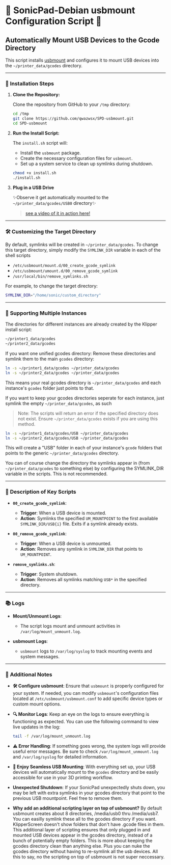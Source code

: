 # 🌟 SonicPad-Debian usbmount Configuration Script 🌟

## Automatically Mount USB Devices to the Gcode Directory

This script installs [usbmount](https://github.com/rbrito/usbmount) and configures it to mount USB devices into the `~/printer_data/gcodes` directory.

---

### 🔧 **Installation Steps**

1. **Clone the Repository:**

    Clone the repository from GitHub to your `/tmp` directory:

    ```bash
    cd /tmp
    git clone https://github.com/qwazwsx/SPD-usbmount.git
    cd SPD-usbmount
    ```

2. **Run the Install Script:**

    The `install.sh` script will:
    - Install the `usbmount` package.
    - Create the necessary configuration files for `usbmount`.
    - Set up a system service to clean up symlinks during shutdown.

    ```bash
    chmod +x install.sh
    ./install.sh
    ```

3. **Plug in a USB Drive**
    
    ✨Observe it get automatically mounted to the `~/printer_data/gcodes/USB0` directory✨
   > [see a video of it in action here!](https://streamable.com/gnxzdb)

---
### 🛠 **Customizing the Target Directory**

By default, symlinks will be created in `~/printer_data/gcodes`. To change this target directory, simply modify the `SYMLINK_DIR` variable in each of the shell scripts 
- `/etc/usbmount/mount.d/00_create_gcode_symlink`
- `/etc/usbmount/umount.d/00_remove_gcode_symlink`
- `/usr/local/bin/remove_symlinks.sh`

For example, to change the target directory:

```bash
SYMLINK_DIR="/home/sonic/custom_directory"
```

---

### 🔗 **Supporting Multiple Instances**

The directories for different instances are already created by the Klipper install script:

```bash
~/printer1_data/gcodes
~/printer2_data/gcodes
```

If you want one unified gcodes directory: Remove these directories and symlink them to the main `gcodes` directory:

```bash
ln -s ~/printer1_data/gcodes ~/printer_data/gcodes
ln -s ~/printer2_data/gcodes ~/printer_data/gcodes
```
This means your real gcodes directory is `~/printer_data/gcodes` and each instance's `gcodes` folder just points to that.

If you want to keep your gcodes directories seperate for each instance, just symlink the empty `~/printer_data/gcodes`, as such
> Note: The scripts will return an error if the specified directory does not exist. Ensure `~/printer_data/gcodes` exists if you are using this method.

```bash
ln -s ~/printer1_data/gcodes/USB ~/printer_data/gcodes
ln -s ~/printer2_data/gcodes/USB ~/printer_data/gcodes
```
This will create a "USB" folder in each of your instance's `gcode` folders that points to the generic `~/printer_data/gcodes` directory.
    
You can of course change the directory the symlinks appear in (from `~/printer_data/gcodes` to something else) by configuring the SYMLINK_DIR variable in the scripts. This is not recommended.

---

### 📝 **Description of Key Scripts**

- **`00_create_gcode_symlink`**:
    - **Trigger**: When a USB device is mounted.
    - **Action**: Symlinks the specified `UM_MOUNTPOINT` to the first available `SYMLINK_DIR/USB{i}` file. Exits if a symlink already exists.

- **`00_remove_gcode_symlink`**:
    - **Trigger**: When a USB device is unmounted.
    - **Action**: Removes any symlink in `SYMLINK_DIR` that points to `UM_MOUNTPOINT`.

- **`remove_symlinks.sh`**:
    - **Trigger**: System shutdown.
    - **Action**: Removes all symlinks matching `USB*` in the specified directory.

---

### 📚 **Logs**

- **Mount/Unmount Logs**: 
    - The script logs mount and unmount activities in `/var/log/mount_unmount.log`.
  
- **usbmount Logs**: 
    - `usbmount` logs to `/var/log/syslog` to track mounting events and system messages.

---

### 📝 **Additional Notes**

- **🛠 Configure usbmount**: Ensure that `usbmount` is properly configured for your system. If needed, you can modify `usbmount`'s configuration files located at `/etc/usbmount/usbmount.conf` to add specific device types or custom mount options.
  
- **🔍 Monitor Logs**: Keep an eye on the logs to ensure everything is functioning as expected. You can use the following command to view live updates in the log:

    ```bash
    tail -f /var/log/mount_unmount.log
    ```

- **⚠️ Error Handling**: If something goes wrong, the system logs will provide useful error messages. Be sure to check `/var/log/mount_unmount.log` and `/var/log/syslog` for detailed information.

- **🎉 Enjoy Seamless USB Mounting**: With everything set up, your USB devices will automatically mount to the `gcodes` directory and be easily accessible for use in your 3D printing workflow.

- **Unexpected Shutdown**: If your SonicPad unexpectedly shuts down, you may be left with extra symlinks in your gcodes directory that point to the previous USB mountpoint. Feel free to remove them.

- **Why add an additional scripting layer on top of usbmount?** By default usbmount creates about 8 directories, /media/usb0 thru /media/usb7. You can easilly symlink these all to the gcodes directory if you want. KlipperScreen doesn't show folders that don't have .gcode files in them. This additional layer of scripting ensures that only plugged in and mounted USB devices appear in the gcodes directory, instead of a bunch of potentially empty folders. This is more about keeping the gcodes directory clean than anything else. Plus you can nuke the gcodes directory without having to re-symlink all the usb devices. All this to say, no the scripting on top of usbmount is not super neccessary.
